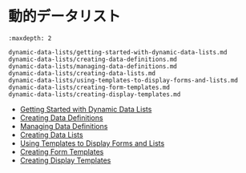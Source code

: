# 動的データリスト

```{toctree}
:maxdepth: 2

dynamic-data-lists/getting-started-with-dynamic-data-lists.md
dynamic-data-lists/creating-data-definitions.md
dynamic-data-lists/managing-data-definitions.md
dynamic-data-lists/creating-data-lists.md
dynamic-data-lists/using-templates-to-display-forms-and-lists.md
dynamic-data-lists/creating-form-templates.md
dynamic-data-lists/creating-display-templates.md
```

- [Getting Started with Dynamic Data Lists](./dynamic-data-lists/getting-started-with-dynamic-data-lists.md)
- [Creating Data Definitions](./dynamic-data-lists/creating-data-definitions.md)
- [Managing Data Definitions](./dynamic-data-lists/managing-data-definitions.md)
- [Creating Data Lists](./dynamic-data-lists/creating-data-lists.md)
- [Using Templates to Display Forms and Lists](./dynamic-data-lists/using-templates-to-display-forms-and-lists.md)
- [Creating Form Templates](./dynamic-data-lists/creating-form-templates.md)
- [Creating Display Templates](./dynamic-data-lists/creating-display-templates.md)
